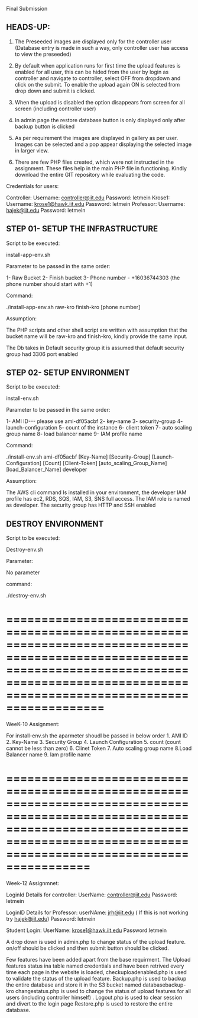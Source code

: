 
Final Submission

HEADS-UP:
--------

1. The Preseeded images are displayed only for the controller user (Database entry is made in such a way, only controller user has access to view the preseeded)

2. By default when application runs for first time the upload features is enabled for all user, this can be hided from the user by login as controller and navigate to controller, select OFF from dropdown and click on the submit. To enable the upload again ON is selected from drop down and submit is clicked.

3. When the upload is disabled the option disappears from screen for all screen (including controller user)

4. In admin page the restore database button is only displayed only after backup button is clicked

5. As per requirement the images are displayed in gallery as per user. Images can be selected and a pop appear displaying the selected image in larger view.

6. There are few PHP files created, which were not instructed in the assignment. These files help in the main PHP file in functioning. Kindly download the entire GIT repository while evaluating the code.

Credentials for users:

Controller:
Username: controller@iit.edu
Password: letmein
Krose1:
Username: krose1@hawk.iit.edu
Password: letmein
Professor:
Username: hajek@iit.edu
Password: letmein 



STEP 01- SETUP THE INFRASTRUCTURE
---------------------------------



Script to be executed:

install-app-env.sh

Parameter to be passed in the same order:

1-	Raw Bucket 
2-      Finish bucket
3-	Phone number - +16036744303 (the phone number should start with +1)

Command:

./install-app-env.sh raw-kro finish-kro [phone number]

Assumption:

The PHP scripts and other shell script are written with assumption that the bucket name will be raw-kro and finish-kro, kindly provide the same input.

The Db takes in Default security group it is assumed that default security group had 3306 port enabled



STEP 02- SETUP ENVIRONMENT
--------------------------


Script to be executed:

install-env.sh

Parameter to be passed in the same order:

1-	AMI ID--- please use ami-df05acbf
2-	key-name
3-	security-group
4-	launch-configuration
5-	count of the instance
6-	client token
7-	auto scaling group name
8-	load balancer name
9-	IAM profile name

Command:

./install-env.sh ami-df05acbf [Key-Name] [Security-Group] [Launch-Configuration] [Count] [Client-Token] [auto_scaling_Group_Name] [load_Balancer_Name] developer

Assumption:

The AWS cli command Is installed in your environment, the developer IAM profile has ec2, RDS, SQS, IAM, S3, SNS full access. 
The IAM role is named as developer. 
The security group has HTTP and SSH enabled


DESTROY ENVIRONMENT
-------------------


Script to be executed:

Destroy-env.sh

Parameter:

No parameter

command:

./destroy-env.sh

====================================================================================================================================================================================================
===============================================================================================================================================================================================



WeeK-10 Assignment:

For install-env.sh the aparmeter shoudl be passed in below order 1. AMI ID 2. Key-Name 3. Security Group 4. Launch Configuration 5. count (count cannot be less than zero) 6. Clinet Token 7. Auto scaling group name 8.Load Balancer name 9. Iam profile name


==================================================================================================================================================================================================
===============================================================================================================================================================================================



Week-12 Assignmnet:

LoginId Details for controller:
UserName: controller@iit.edu
Password: letmein

LoginID Details for Professor:
userNAme: jrh@iit.edu ( If this is not working try hajek@iit.edu)
Password: letmein

Student Login:
UserName: krose1@hawk.iit.edu
Password:letmein

A drop down is used in admin.php to change status of the upload feature. on/off should be clicked and then submit button should be clicked.

Few features have been added apart from the base requirment. 
The Upload features status ina table named credentials and have been retrived every time each page in the website is loaded, checkuploadenabled.php is used to validate the status of the upload feature.
Backup.php is used to backup the entire database and store it in the S3 bucket named databasebackup-kro
changestatus.php is used to change the status of upload features for all users (including controller himself) . 
Logout.php is used to clear session and divert to the login page
Restore.php is used to restore the entire database.
